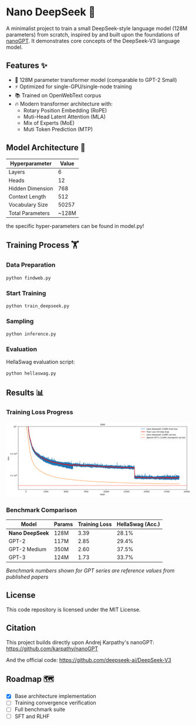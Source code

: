 # Nano DeepSeek 🚀

A minimalist project to train a small DeepSeek-style language model (128M parameters) from scratch, inspired by and built upon the foundations of [nanoGPT](https://github.com/karpathy/nanoGPT). It demonstrates core concepts of the DeepSeek-V3 language model.

## Features ✨
- 🧠 128M parameter transformer model (comparable to GPT-2 Small)
- ⚡ Optimized for single-GPU/single-node training
- 📚 Trained on OpenWebText corpus
- 🔥 Modern transformer architecture with:
  - Rotary Position Embedding (RoPE)
  - Muti-Head Latent Attention (MLA)
  - Mix of Experts (MoE)
  - Muti Token Prediction (MTP)

## Model Architecture 📐

| Hyperparameter       | Value    |
|----------------------|----------|
| Layers               | 6       |
| Heads                | 12       |
| Hidden Dimension     | 768      |
| Context Length       | 512     |
| Vocabulary Size      | 50257    |
| Total Parameters     | ~128M    |

the specific hyper-parameters can be found in model.py!

## Training Process 🏋️

### Data Preparation
```bash
python findweb.py
```

### Start Training
```bash
python train_deepseek.py
```

### Sampling
```bash
python inference.py
```

### Evaluation
HellaSwag evaluation script:
```bash
python hellaswag.py
```

## Results 📊

### Training Loss Progress
![alt](./assert/output.png)

### Benchmark Comparison
| Model          | Params | Training Loss | HellaSwag (Acc.) |
|----------------|--------|---------------|------------------|
| **Nano DeepSeek** | 128M   | 3.39   | 28.1%     |
| GPT-2          | 117M   | 2.85          | 29.4%           |
| GPT-2 Medium   | 350M   | 2.60          | 37.5%           |
| GPT-3          | 124M   | 1.73          | 33.7%           |

*Benchmark numbers shown for GPT series are reference values from published papers*

## License
This code repository is licensed under the MIT License.

## Citation

This project builds directly upon Andrej Karpathy's nanoGPT:
https://github.com/karpathy/nanoGPT

And the official code: 
https://github.com/deepseek-ai/DeepSeek-V3

## Roadmap 🗺️
- [x] Base architecture implementation
- [ ] Training convergence verification
- [ ] Full benchmark suite
- [ ] SFT and RLHF